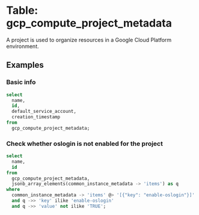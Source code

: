 # Table: gcp_compute_project_metadata

A project is used to organize resources in a Google Cloud Platform environment.

## Examples

### Basic info

```sql
select
  name,
  id,
  default_service_account,
  creation_timestamp
from
  gcp_compute_project_metadata;
```


### Check whether oslogin is not enabled for the project

```sql
select
  name,
  id
from
  gcp_compute_project_metadata,
  jsonb_array_elements(common_instance_metadata -> 'items') as q
where
  common_instance_metadata -> 'items' @> '[{"key": "enable-oslogin"}]'
  and q ->> 'key' ilike 'enable-oslogin'
  and q ->> 'value' not ilike 'TRUE';
```